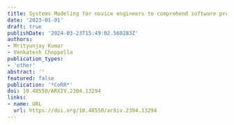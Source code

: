 ```yaml
---
title: Systems Modeling for novice engineers to comprehend software products better
date: '2023-01-01'
draft: true
publishDate: '2024-03-23T15:49:02.560283Z'
authors:
- Mrityunjay Kumar
- Venkatesh Choppella
publication_types:
- 'other'
abstract: ''
featured: false
publication: '*CoRR*'
doi: 10.48550/ARXIV.2304.13294
links:
- name: URL
  url: https://doi.org/10.48550/arXiv.2304.13294
---
```


